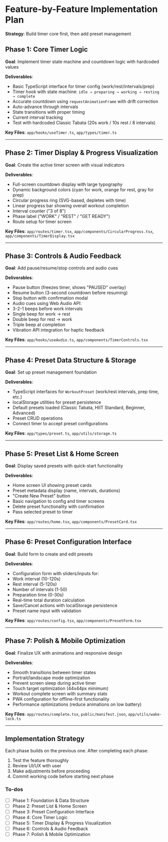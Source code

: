 <!-- 97df9cc3-b4a9-4321-acf5-c03b1c86aca5 282fc180-22a2-4847-a734-49a089a26be6 -->
# Feature-by-Feature Implementation Plan

**Strategy**: Build timer core first, then add preset management

## Phase 1: Core Timer Logic

**Goal**: Implement timer state machine and countdown logic with hardcoded values

**Deliverables**:

- Basic TypeScript interface for timer config (work/rest/intervals/prep)
- Timer hook with state machine: `idle → preparing → working → resting → complete`
- Accurate countdown using `requestAnimationFrame` with drift correction
- Auto-advance through intervals
- State transitions with proper timing
- Current interval tracking
- Test with hardcoded Classic Tabata (20s work / 10s rest / 8 intervals)

**Key Files**: `app/hooks/useTimer.ts`, `app/types/timer.ts`

---

## Phase 2: Timer Display & Progress Visualization

**Goal**: Create the active timer screen with visual indicators

**Deliverables**:

- Full-screen countdown display with large typography
- Dynamic background colors (cyan for work, orange for rest, gray for prep)
- Circular progress ring (SVG-based, depletes with time)
- Linear progress bar showing overall workout completion
- Interval counter ("3 of 8")
- Phase label ("WORK" / "REST" / "GET READY")
- Route setup for timer screen

**Key Files**: `app/routes/timer.tsx`, `app/components/CircularProgress.tsx`, `app/components/TimerDisplay.tsx`

---

## Phase 3: Controls & Audio Feedback

**Goal**: Add pause/resume/stop controls and audio cues

**Deliverables**:

- Pause button (freezes timer, shows "PAUSED" overlay)
- Resume button (3-second countdown before resuming)
- Stop button with confirmation modal
- Audio cues using Web Audio API:
- 3-2-1 beeps before work intervals
- Single beep for work → rest
- Double beep for rest → work
- Triple beep at completion
- Vibration API integration for haptic feedback

**Key Files**: `app/hooks/useAudio.ts`, `app/components/TimerControls.tsx`

---

## Phase 4: Preset Data Structure & Storage

**Goal**: Set up preset management foundation

**Deliverables**:

- TypeScript interfaces for `WorkoutPreset` (work/rest intervals, prep time, etc.)
- localStorage utilities for preset persistence
- Default presets loaded (Classic Tabata, HIIT Standard, Beginner, Advanced)
- Preset CRUD operations
- Connect timer to accept preset configurations

**Key Files**: `app/types/preset.ts`, `app/utils/storage.ts`

---

## Phase 5: Preset List & Home Screen

**Goal**: Display saved presets with quick-start functionality

**Deliverables**:

- Home screen UI showing preset cards
- Preset metadata display (name, intervals, durations)
- "Create New Preset" button
- Basic navigation to config and timer screens
- Delete preset functionality with confirmation
- Pass selected preset to timer

**Key Files**: `app/routes/home.tsx`, `app/components/PresetCard.tsx`

---

## Phase 6: Preset Configuration Interface

**Goal**: Build form to create and edit presets

**Deliverables**:

- Configuration form with sliders/inputs for:
- Work interval (10-120s)
- Rest interval (5-120s)
- Number of intervals (1-50)
- Preparation time (0-30s)
- Real-time total duration calculation
- Save/Cancel actions with localStorage persistence
- Preset name input with validation

**Key Files**: `app/routes/config.tsx`, `app/components/PresetForm.tsx`

---

## Phase 7: Polish & Mobile Optimization

**Goal**: Finalize UX with animations and responsive design

**Deliverables**:

- Smooth transitions between timer states
- Portrait/landscape mode optimization
- Prevent screen sleep during active timer
- Touch target optimization (44x44px minimum)
- Workout complete screen with summary stats
- PWA configuration for offline-first functionality
- Performance optimizations (reduce animations on low battery)

**Key Files**: `app/routes/complete.tsx`, `public/manifest.json`, `app/utils/wake-lock.ts`

---

## Implementation Strategy

Each phase builds on the previous one. After completing each phase:

1. Test the feature thoroughly
2. Review UI/UX with user
3. Make adjustments before proceeding
4. Commit working code before starting next phase

### To-dos

- [ ] Phase 1: Foundation & Data Structure
- [ ] Phase 2: Preset List & Home Screen
- [ ] Phase 3: Preset Configuration Interface
- [ ] Phase 4: Core Timer Logic
- [ ] Phase 5: Timer Display & Progress Visualization
- [ ] Phase 6: Controls & Audio Feedback
- [ ] Phase 7: Polish & Mobile Optimization
